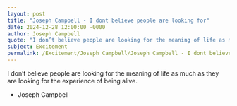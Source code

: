 ```yaml
---
layout: post
title: "Joseph Campbell - I dont believe people are looking for"
date: 2024-12-28 12:00:00 -0000
author: Joseph Campbell
quote: "I don’t believe people are looking for the meaning of life as much as they are looking for the experience of being alive."
subject: Excitement
permalink: /Excitement/Joseph Campbell/Joseph Campbell - I dont believe people are looking for
---
```


I don’t believe people are looking for the meaning of life as much as they are looking for the experience of being alive.

- Joseph Campbell
